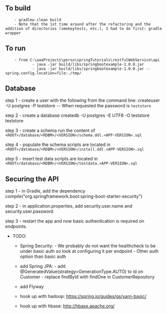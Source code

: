 ## To build
        - gradlew clean build
        - Note that the 1st time around after the refactoring and the addition of directories (smokeytests, etc.), I had to do first: gradle wrapper


## To run
        - from C:\aaaProjects\perso\springTutorials\restfulWebService\api
                - java -jar build/libs/springbootexample-1.0.0.jar
                - java -jar build/libs/springbootexample-1.0.0.jar --spring.config.location=file:./tmp/


## Database
step 1 - create a user with the following from the command line:
    createuser -U postgres -P teststore
    -- When requested the password is `teststore`

step 2 - create a database
    createdb -U postgres -E UTF8 -O teststore teststore

step 3 - create a schema
    run the content of `<ROOT>/database/<RDBM>/<VERSION>/schema.ddl.<APP-VERSION>.sql`

step 4 - populate the schema
    scripts are located in `<ROOT>/database/<RDBM>/<VERSION>/install.ddl.<APP-VERSION>.sql`

step 5 - insert test data
    scripts are located in `<ROOT>/database/<RDBM>/<VERSION>/testdata.<APP-VERSION>.sql`


## Securing the API
step 1 - in Gradle, add the dependency compile("org.springframework.boot:spring-boot-starter-security")

step 2 - in application.properties, add security.user.name and security.user.password

step 3 - restart the app and now basic authentication is required on endpoints.


- TODO:
    - Spring Security:
            - We probably do not want the healthcheck to be under basic auth so look at configuring it per endpoint
            - Other auth option than basic auth

    - add Spring JPA:
           - add @GeneratedValue(strategy=GenerationType.AUTO) to id on Customer
           - replace findById with findOne in CustomerRepository

    - add Flyway

    - hook up with hadoop: https://spring.io/guides/gs/yarn-basic/

    - hook up with hbase: http://hbase.apache.org/
